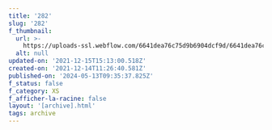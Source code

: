 ```yaml
---
title: '282'
slug: '282'
f_thumbnail:
  url: >-
    https://uploads-ssl.webflow.com/6641dea76c75d9b6904dcf9d/6641dea76c75d9b6904dd2d5_282.jpg
  alt: null
updated-on: '2021-12-15T15:13:00.518Z'
created-on: '2021-12-14T11:26:40.581Z'
published-on: '2024-05-13T09:35:37.825Z'
f_status: false
f_category: XS
f_afficher-la-racine: false
layout: '[archive].html'
tags: archive
---
```



